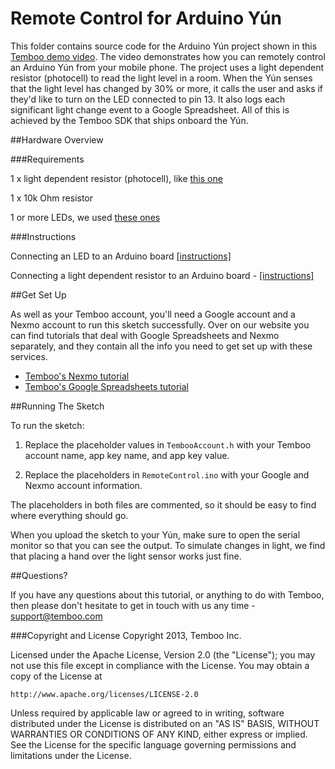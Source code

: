 Remote Control for Arduino Yún
======================

This folder contains source code for the Arduino Yún project shown in this [Temboo demo video](http://blog.temboo.com/post/66985143268/control-an-arduino-yun-with-your-phone-using-temboo). The video demonstrates how you can remotely control an 
Arduino Yún from your mobile phone. The project uses a light dependent resistor (photocell) to read the light level
in a room. When the Yún senses that the light level has changed by 30% or more, it calls the user and asks if they'd like to turn on the LED connected to pin 13. It also logs each significant light change event to a Google Spreadsheet. All of this is achieved by the Temboo SDK that ships onboard the Yún. 

##Hardware Overview

###Requirements 

1 x light dependent resistor (photocell), like [this one](https://www.sparkfun.com/products/9088)  

1 x 10k Ohm resistor  

1 or more LEDs, we used [these ones](https://www.sparkfun.com/products/531)


###Instructions

Connecting an LED to an Arduino board [[instructions]](http://learn.adafruit.com/photocells/using-a-photocell)

Connecting a light dependent resistor to an Arduino board - [[instructions]](http://arduino.cc/en/Tutorial/Blink?from=Tutorial.BlinkingLED) 

##Get Set Up

As well as your Temboo account, you'll need a Google account and a Nexmo account to run this sketch successfully. Over on our website you can find tutorials that deal with Google Spreadsheets and Nexmo separately, and they contain all the info you need to get set up with these services. 

- [Temboo's Nexmo tutorial](https://www.temboo.com/arduino/remote-control)
- [Temboo's Google Spreadsheets tutorial](https://www.temboo.com/arduino/update-google-spreadsheet) 

##Running The Sketch

To run the sketch: 

1. Replace the placeholder values in `TembooAccount.h` with your Temboo account name, app key name, and app key value.

2. Replace the placeholders in `RemoteControl.ino` with your Google and Nexmo account information.

The placeholders in both files are commented, so it should be easy to find where everything should go.

When you upload the sketch to your Yún, make sure to open the serial monitor so that you can see the output. To simulate changes in light, we find that placing a hand over the light sensor works just fine. 

##Questions? 

If you have any questions about this tutorial, or anything to do with Temboo, then please don't hesitate to get in touch with us any time - <support@temboo.com>

###Copyright and License
Copyright 2013, Temboo Inc.

Licensed under the Apache License, Version 2.0 (the "License"); you may not use this file except in compliance with the License. You may obtain a copy of the License at

    http://www.apache.org/licenses/LICENSE-2.0

Unless required by applicable law or agreed to in writing, software distributed under the License is distributed on an "AS IS" BASIS, WITHOUT WARRANTIES OR CONDITIONS OF ANY KIND, either express or implied. See the License for the specific language governing permissions and limitations under the License.











